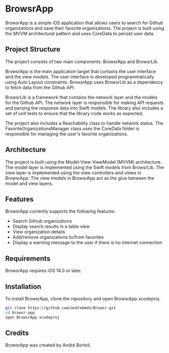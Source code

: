 # BrowsrApp

BrowsrApp is a simple iOS application that allows users to search for Github organizations and save their favorite organizations. The project is built using the MVVM architectural pattern and uses CoreData to persist user data.

## Project Structure

The project consists of two main components: BrowsrApp and BrowsrLib.

BrowsrApp is the main application target that contains the user interface and the view models. The user interface is developed programmatically using Auto Layout constraints. BrowsrApp uses BrowsrLib as a dependency to fetch data from the Github API.

BrowsrLib is a framework that contains the network layer and the models for the Github API. The network layer is responsible for making API requests and parsing the response data into Swift models. The library also includes a set of unit tests to ensure that the library code works as expected.

The project also includes a Reachability class to handle network status. The FavoriteOrganizationsManager class uses the CoreData folder is responsible for managing the user's favorite organizations.

## Architecture

The project is built using the Model-View-ViewModel (MVVM) architecture. The model layer is implemented using the Swift models from BrowsrLib. The view layer is implemented using the view controllers and views in BrowsrApp. The view models in BrowsrApp act as the glue between the model and view layers.

## Features

BrowsrApp currently supports the following features:

- Search Github organizations
- Display search results in a table view
- View organization details
- Add/remove organizations to/from favorites
- Display a warning message to the user if there is no internet connection

## Requirements

BrowsrApp requires iOS 14.0 or later.

## Installation

To install BrowsrApp, clone the repository and open BrowsrApp.xcodeproj.

```bash
git clone https://github.com/andrebmds/Browsr.git
cd browsr-app
open BrowsrApp.xcodeproj
```

## Credits

BrowsrApp was created by André Bortoli.
